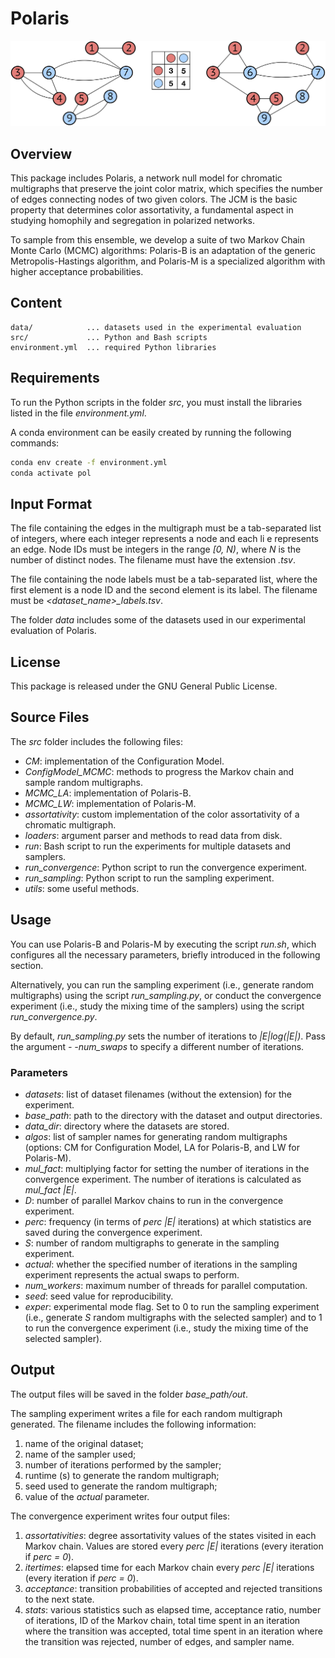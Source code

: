 # Polaris

![Polaris](img/panel.jpg)

## Overview

This package includes Polaris, a network null model for chromatic multigraphs that preserve the joint color matrix, which specifies the number of edges connecting nodes of two given colors.
The JCM is the basic property that determines color assortativity, a fundamental aspect in studying homophily and segregation in polarized networks.

To sample from this ensemble, we develop a suite of two Markov Chain Monte Carlo (MCMC) algorithms: Polaris-B is an adaptation of the generic Metropolis-Hastings algorithm, and Polaris-M is a specialized algorithm with higher acceptance probabilities.

## Content

    data/            ... datasets used in the experimental evaluation
    src/             ... Python and Bash scripts
    environment.yml  ... required Python libraries

## Requirements

To run the Python scripts in the folder *src*, you must install the libraries listed in the file *environment.yml*.

A conda environment can be easily created by running the following commands:

```sh
conda env create -f environment.yml
conda activate pol
```

## Input Format

The file containing the edges in the multigraph must be a tab-separated list of integers, where each integer represents a node and each li e represents an edge.
Node IDs must be integers in the range *[0, N)*, where *N* is the number of distinct nodes.
The filename must have the extension *.tsv*.

The file containing the node labels must be a tab-separated list, where the first element is a node ID and the second element is its label.
The filename must be *<dataset\_name>\_labels.tsv*.

The folder *data* includes some of the datasets used in our experimental evaluation of Polaris.

## License
This package is released under the GNU General Public License.

## Source Files
The *src* folder includes the following files:
 - *CM*: implementation of the Configuration Model.
 - *ConfigModel\_MCMC*: methods to progress the Markov chain and sample random multigraphs.
 - *MCMC\_LA*: implementation of Polaris-B.
 - *MCMC\_LW*: implementation of Polaris-M.
 - *assortativity*: custom implementation of the color assortativity of a chromatic multigraph.
 - *loaders*: argument parser and methods to read data from disk.
 - *run*: Bash script to run the experiments for multiple datasets and samplers.
 - *run\_convergence*: Python script to run the convergence experiment.
 - *run\_sampling*: Python script to run the sampling experiment.
 - *utils*: some useful methods.

## Usage

You can use Polaris-B and Polaris-M by executing the script *run.sh*, which configures all the necessary parameters, briefly introduced in the following section.

Alternatively, you can run the sampling experiment (i.e., generate random multigraphs) using the script *run\_sampling.py*, or conduct the convergence experiment (i.e., study the mixing time of the samplers) using the script *run\_convergence.py*.

By default, *run\_sampling.py* sets the number of iterations to *|E|log(|E|)*. 
Pass the argument *- -num\_swaps* to specify a different number of iterations.

### Parameters

 - *datasets*: list of dataset filenames (without the extension) for the experiment.
 - *base\_path*: path to the directory with the dataset and output directories.
 - *data\_dir*: directory where the datasets are stored.
 - *algos*: list of sampler names for generating random multigraphs (options: CM for Configuration Model, LA for Polaris-B, and LW for Polaris-M).
 - *mul\_fact*: multiplying factor for setting the number of iterations in the convergence experiment. The number of iterations is calculated as *mul\_fact |E|*.
 - *D*: number of parallel Markov chains to run in the convergence experiment.
 - *perc*: frequency (in terms of *perc |E|* iterations) at which statistics are saved during the convergence experiment.
 - *S*: number of random multigraphs to generate in the sampling experiment.
 - *actual*: whether the specified number of iterations in the sampling experiment represents the actual swaps to perform.
 - *num\_workers*: maximum number of threads for parallel computation.
 - *seed*: seed value for reproducibility.
 - *exper*: experimental mode flag. Set to 0 to run the sampling experiment (i.e., generate *S* random multigraphs with the selected sampler) and to 1 to run the convergence experiment (i.e., study the mixing time of the selected sampler).

## Output
The output files will be saved in the folder *base\_path/out*.

The sampling experiment writes a file for each random multigraph generated.
The filename includes the following information:
1. name of the original dataset;
2. name of the sampler used;
3. number of iterations performed by the sampler;
4. runtime (s) to generate the random multigraph;
5. seed used to generate the random multigraph;
6. value of the *actual* parameter.

The convergence experiment writes four output files:
1. *assortativities*: degree assortativity values of the states visited in each Markov chain. Values are stored every *perc |E|* iterations (every iteration if *perc = 0*).
2. *itertimes*: elapsed time for each Markov chain every *perc |E|* iterations (every iteration if *perc = 0*).
3. *acceptance*: transition probabilities of accepted and rejected transitions to the next state.
4. *stats*: various statistics such as elapsed time, acceptance ratio, number of iterations, ID of the Markov chain, total time spent in an iteration where the transition was accepted, total time spent in an iteration where the transition was rejected, number of edges, and sampler name.
